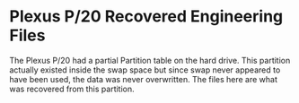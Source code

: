 # Plexus P/20 Recovered Engineering Files

The Plexus P/20 had a partial Partition table on the hard drive. This partition actually existed inside the swap space but since swap never appeared to have been used, the data was never overwritten. The files here are what was recovered from this partition. 
